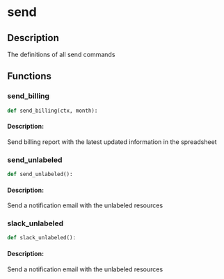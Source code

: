 # send

## Description

The definitions of all send commands


## Functions

### send_billing
```python
def send_billing(ctx, month):
```

#### Description: 
Send billing report with the latest updated information in the spreadsheet


### send_unlabeled
```python
def send_unlabeled():
```

#### Description: 
Send a notification email with the unlabeled resources


### slack_unlabeled
```python
def slack_unlabeled():
```

#### Description: 
Send a notification email with the unlabeled resources


